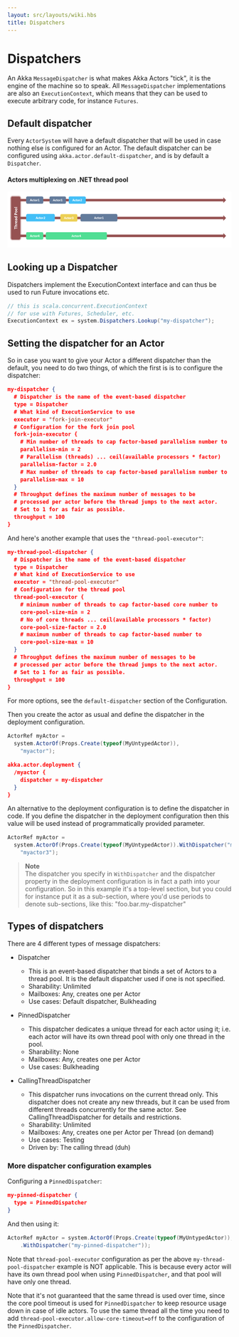 ```yaml
---
layout: src/layouts/wiki.hbs
title: Dispatchers
---
```

# Dispatchers
An Akka `MessageDispatcher` is what makes Akka Actors "tick", it is the engine of the machine so to speak. All `MessageDispatcher` implementations are also an `ExecutionContext`, which means that they can be used to execute arbitrary code, for instance `Futures`.

## Default dispatcher
Every `ActorSystem` will have a default dispatcher that will be used in case nothing else is configured for an Actor. The default dispatcher can be configured using `akka.actor.default-dispatcher`, and is by default a `Dispatcher`.

#### Actors multiplexing on .NET thread pool
![Thread Multiplex](images/ThreadMultiplex.png)

## Looking up a Dispatcher
Dispatchers implement the ExecutionContext interface and can thus be used to run Future invocations etc.

```csharp
// this is scala.concurrent.ExecutionContext
// for use with Futures, Scheduler, etc.
ExecutionContext ex = system.Dispatchers.Lookup("my-dispatcher");
```
## Setting the dispatcher for an Actor
So in case you want to give your Actor a different dispatcher than the default, you need to do two things, of which the first is is to configure the dispatcher:

```json
my-dispatcher {
  # Dispatcher is the name of the event-based dispatcher
  type = Dispatcher
  # What kind of ExecutionService to use
  executor = "fork-join-executor"
  # Configuration for the fork join pool
  fork-join-executor {
    # Min number of threads to cap factor-based parallelism number to
    parallelism-min = 2
    # Parallelism (threads) ... ceil(available processors * factor)
    parallelism-factor = 2.0
    # Max number of threads to cap factor-based parallelism number to
    parallelism-max = 10
  }
  # Throughput defines the maximum number of messages to be
  # processed per actor before the thread jumps to the next actor.
  # Set to 1 for as fair as possible.
  throughput = 100
}
```

And here's another example that uses the `"thread-pool-executor"`:

```json
my-thread-pool-dispatcher {
  # Dispatcher is the name of the event-based dispatcher
  type = Dispatcher
  # What kind of ExecutionService to use
  executor = "thread-pool-executor"
  # Configuration for the thread pool
  thread-pool-executor {
    # minimum number of threads to cap factor-based core number to
    core-pool-size-min = 2
    # No of core threads ... ceil(available processors * factor)
    core-pool-size-factor = 2.0
    # maximum number of threads to cap factor-based number to
    core-pool-size-max = 10
  }
  # Throughput defines the maximum number of messages to be
  # processed per actor before the thread jumps to the next actor.
  # Set to 1 for as fair as possible.
  throughput = 100
}
```
For more options, see the `default-dispatcher` section of the Configuration.

Then you create the actor as usual and define the dispatcher in the deployment configuration.

```csharp
ActorRef myActor =
  system.ActorOf(Props.Create(typeof(MyUntypedActor)),
    "myactor");
```

```json
akka.actor.deployment {
  /myactor {
    dispatcher = my-dispatcher
  }
}
```

An alternative to the deployment configuration is to define the dispatcher in code. If you define the dispatcher in the deployment configuration then this value will be used instead of programmatically provided parameter.

```csharp
ActorRef myActor =
  system.ActorOf(Props.Create(typeof(MyUntypedActor)).WithDispatcher("my-dispatcher"),
    "myactor3");
```

>**Note**<br/>
>The dispatcher you specify in `WithDispatcher` and the dispatcher property in the deployment configuration is in fact a path into your configuration. So in this example it's a top-level section, but you could for instance put it as a sub-section, where you'd use periods to denote sub-sections, like this: "foo.bar.my-dispatcher"

## Types of dispatchers
There are 4 different types of message dispatchers:

* Dispatcher
  * This is an event-based dispatcher that binds a set of Actors to a thread pool. It is the default dispatcher used if one is not specified.
  * Sharability: Unlimited
  * Mailboxes: Any, creates one per Actor
  * Use cases: Default dispatcher, Bulkheading

* PinnedDispatcher
  * This dispatcher dedicates a unique thread for each actor using it; i.e. each actor will have its own thread pool with only one thread in the pool.
  * Sharability: None
  * Mailboxes: Any, creates one per Actor
  * Use cases: Bulkheading

* CallingThreadDispatcher
  * This dispatcher runs invocations on the current thread only. This dispatcher does not create any new threads, but it can be used from different threads concurrently for the same actor. See CallingThreadDispatcher for details and restrictions.
  * Sharability: Unlimited
  * Mailboxes: Any, creates one per Actor per Thread (on demand)
  * Use cases: Testing
  * Driven by: The calling thread (duh)

### More dispatcher configuration examples
Configuring a `PinnedDispatcher`:

```json
my-pinned-dispatcher {
  type = PinnedDispatcher
}
```

And then using it:

```csharp
ActorRef myActor = system.ActorOf(Props.Create(typeof(MyUntypedActor));
    .WithDispatcher("my-pinned-dispatcher"));
```
Note that `thread-pool-executor` configuration as per the above `my-thread-pool-dispatcher` example is NOT applicable. This is because every actor will have its own thread pool when using `PinnedDispatcher`, and that pool will have only one thread.

Note that it's not guaranteed that the same thread is used over time, since the core pool timeout is used for `PinnedDispatcher` to keep resource usage down in case of idle actors. To use the same thread all the time you need to add `thread-pool-executor.allow-core-timeout=off` to the configuration of the `PinnedDispatcher`.
